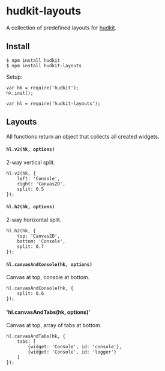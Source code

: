# hudkit-layouts

A collection of predefined layouts for [hudkit](https://github.com/jaz303/hudkit.js). 

## Install

    $ npm install hudkit
    $ npm install hudkit-layouts

Setup:

    var hk = require('hudkit');
    hk.init();

    var hl = require('hudkit-layouts');

## Layouts

All functions return an object that collects all created widgets.

#### `hl.v2(hk, options)`

2-way vertical split.

    hl.v2(hk, {
        left: 'Console',
        right: 'Canvas2D',
        split: 0.5
    });

#### `hl.h2(hk, options)`

2-way horizontal split.

    hl.h2(hk, {
        top: 'Canvas2D',
        bottom: 'Console',
        split: 0.7
    });

#### `hl.canvasAndConsole(hk, options)`

Canvas at top, console at bottom.

    hl.canvasAndConsole(hk, {
        split: 0.6
    });

#### 'hl.canvasAndTabs(hk, options)'

Canvas at top, array of tabs at bottom.

    hl.canvasAndTabs(hk, {
        tabs: [
            {widget: 'Console', id: 'console'},
            {widget: 'Console', id: 'logger'}
        ]
    });